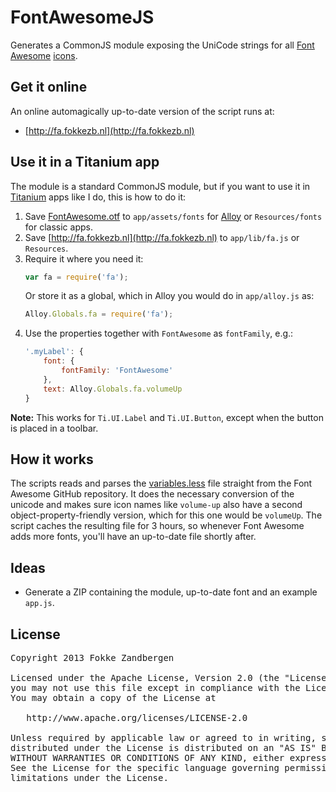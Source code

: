 # FontAwesomeJS
Generates a CommonJS module exposing the UniCode strings for all [Font Awesome](http://fontawesome.io) [icons](http://fontawesome.io/cheatsheet/).

## Get it online
An online automagically up-to-date version of the script runs at:

* [http://fa.fokkezb.nl](http://fa.fokkezb.nl)

## Use it in a Titanium app
The module is a standard CommonJS module, but if you want to use it in [Titanium](http://www.appcelerator.com/titanium) apps like I do, this is how to do it:

1. Save [FontAwesome.otf](https://github.com/FortAwesome/Font-Awesome/blob/master/fonts/FontAwesome.otf?raw=true) to `app/assets/fonts` for [Alloy](http://www.appcelerator.com/alloy) or `Resources/fonts` for classic apps.
1. Save [http://fa.fokkezb.nl](http://fa.fokkezb.nl) to `app/lib/fa.js` or `Resources`.
2. Require it where you need it:
    ```javascript
    var fa = require('fa');
    ```
    Or store it as a global, which in Alloy you would do in `app/alloy.js` as:
    ```javascript
    Alloy.Globals.fa = require('fa');
    ```
3. Use the properties together with `FontAwesome` as `fontFamily`, e.g.:
    ```javascript
    '.myLabel': {
        font: {
            fontFamily: 'FontAwesome'
        },
        text: Alloy.Globals.fa.volumeUp
    }
    ```
    
**Note:** This works for `Ti.UI.Label` and `Ti.UI.Button`, except when the button is placed in a toolbar.

## How it works
The scripts reads and parses the [variables.less](https://raw.github.com/FortAwesome/Font-Awesome/master/less/variables.less) file straight from the Font Awesome GitHub repository. It does the necessary conversion of the unicode and makes sure icon names like `volume-up` also have a second object-property-friendly version, which for this one would be `volumeUp`. The script caches the resulting file for 3 hours, so whenever Font Awesome adds more fonts, you'll have an up-to-date file shortly after.

## Ideas

* Generate a ZIP containing the module, up-to-date font and an example `app.js`.

## License

<pre>
Copyright 2013 Fokke Zandbergen

Licensed under the Apache License, Version 2.0 (the "License");
you may not use this file except in compliance with the License.
You may obtain a copy of the License at

   http://www.apache.org/licenses/LICENSE-2.0

Unless required by applicable law or agreed to in writing, software
distributed under the License is distributed on an "AS IS" BASIS,
WITHOUT WARRANTIES OR CONDITIONS OF ANY KIND, either express or implied.
See the License for the specific language governing permissions and
limitations under the License.
</pre>
